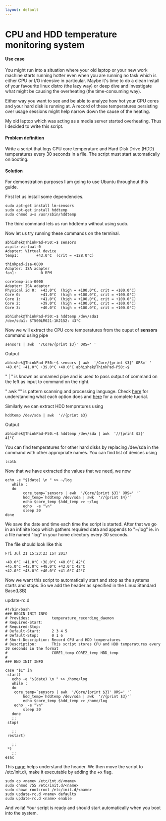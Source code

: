 ```yaml
---
layout: default
---
```


# CPU and HDD temperature monitoring system

#### Use case
You  might  run  into  a  situation  where  your  old  laptop  or  your  new  work  machine  starts  running  hotter  even when  you  are  running  no  task  which  is  either CPU  or  I/O  intensive  in  particular.  Maybe  it's  time  to  do  a  clean install  of  your  favourite  linux  distro (the lazy way)  or  deep  dive  and  investigate  what  might be  causing  the overheating  (the time-consuming way).


Either  way  you  want  to  see  and  be  able  to  analyze  how  hot  your  CPU  cores  and  your  hard  disk  is  running  at. A  record  of  these  temperatures  persisting  over  usage  sessions  might  help  narrow  down  the  cause of  the  heating.


My old laptop which was acting as a media server started overheating. Thus I decided to write this script.  

#### Problem definition
Write  a  script  that  logs  CPU  core  temperature  and  Hard  Disk  Drive (HDD)  temperatures  every  30  seconds  in a  file.  The  script  must  start  automatically  on booting.

#### Solution
For demonstration purposes I am going to use Ubuntu throughout this guide.

First let us install some dependencies.

```shell
sudo apt-get install lm-sensors
sudo apt-get install hddtemp
sudo chmod u+s /usr/sbin/hddtemp
```
The third command lets us run hddtemp without using sudo.

Now let us try running these commands on the terminal.
```shell
abhishek@ThinkPad-P50:~$ sensors
acpitz-virtual-0
Adapter: Virtual device
temp1:        +43.0°C  (crit = +128.0°C)

thinkpad-isa-0000
Adapter: ISA adapter
fan1:           0 RPM

coretemp-isa-0000
Adapter: ISA adapter
Physical id 0:  +43.0°C  (high = +100.0°C, crit = +100.0°C)
Core 0:         +41.0°C  (high = +100.0°C, crit = +100.0°C)
Core 1:         +41.0°C  (high = +100.0°C, crit = +100.0°C)
Core 2:         +39.0°C  (high = +100.0°C, crit = +100.0°C)
Core 3:         +40.0°C  (high = +100.0°C, crit = +100.0°C)

abhishek@ThinkPad-P50:~$ hddtemp /dev/sda1
/dev/sda1: ST500LM021-1KJ152: 43°C

```

Now we will extract the CPU core temperatures from the ouput of **sensors** command using pipe 

```shell
sensors | awk  '/Core/{print $3}' ORS=' '
```
Output
```shell
abhishek@ThinkPad-P50:~$ sensors | awk  '/Core/{print $3}' ORS=' '
+40.0°C +41.0°C +39.0°C +40.0°C abhishek@ThinkPad-P50:~$ 

```
" | " is known as unnamed pipe and is used to pass output of command on the left as input to command on the right.

" awk "" is pattern scanning and processing language. Check [here](https://linux.die.net/man/1/awk) for understanding what each option does and [here](https://www.tutorialspoint.com/awk/awk_tutorial.pdf) for a complete tuorial.

Similarly we can extract HDD tempretures using
```shell
hddtemp /dev/sda | awk  '//{print $3}
``` 
Output
```shell
abhishek@ThinkPad-P50:~$ hddtemp /dev/sda | awk  '//{print $3}'
41°C
```
You can find temperatures for other hard disks by replacing /dev/sda in the command with other appropriate names. You can find list of devices using
```shell
lsblk
```

Now that we have extracted the values that we need, we now

```shell
echo -e "$(date) \n " >> ~/log
   while :
   do
		core_temp=`sensors | awk  '/Core/{print $3}' ORS=' '`
        hdd_temp=`hddtemp /dev/sda | awk  '//{print $4}'`
        echo $core_temp $hdd_temp >> ~/log
		echo  -e "\n"
        sleep 30
done
```

We save the date and time each time the script is started. After that we go in an infinite loop which gathers required data and appends to "~/log" ie. in a file named "log" in your home directory every 30 seconds.

The file should look like this
```
Fri Jul 21 15:23:23 IST 2017 
 
+40.0°C +41.0°C +38.0°C +40.0°C 42°C
+45.0°C +42.0°C +48.0°C +42.0°C 42°C
+42.0°C +43.0°C +40.0°C +41.0°C 42°C
```

Now we want this script to automatically start and stop as the systems starts and stops. So we add the header as specified in the Linux Standard Base(LSB)
 

 update-rc.d

```shell
#!/bin/bash
### BEGIN INIT INFO
# Provides:          temperature_recording_daemon
# Required-Start:
# Required-Stop:
# Default-Start:     2 3 4 5
# Default-Stop:      0 1 6
# Short-Description: Record CPU and HDD temperatures
# Description:       This script stores CPU and HDD temperatures every 30 seconds in the format
#                    CORE1_temp CORE2_temp HDD_temp
#
### END INIT INFO

case "$1" in
 start)
   echo -e "$(date) \n " >> /home/log
   while :
   do
	core_temp=`sensors | awk  '/Core/{print $3}' ORS=' '`
        hdd_temp=`hddtemp /dev/sda | awk  '//{print $3}'`
        echo $core_temp $hdd_temp >> /home/log
	echo  -e "\n"
        sleep 30
   done
   ;;
 stop)

   ;;
 restart)

   ;;
 *)
   ;;
esac
```
This [page](https://wiki.debian.org/LSBInitScripts) helps understand the header.
We then move the script to /etc/init.d/, make it executable by adding the +x flag.

```shell
sudo cp <name> /etc/int.d/<name>
sudo chmod 755 /etc/init.d/<name>
sudo chown root:root /etc/init.d/<name>
sudo update-rc.d <name> defaults
sudo update-rc.d <name> enable
```

And voila!
Your script is ready and should start automatically when you boot into the system. 
